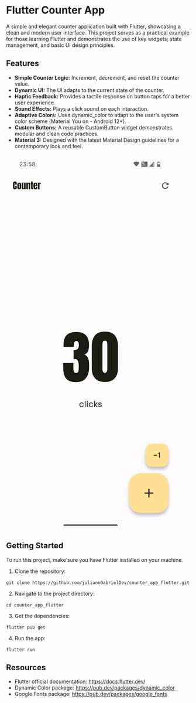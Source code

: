 # Flutter Counter App

A simple and elegant counter application built with Flutter, showcasing a clean and modern user interface. This project serves as a practical example for those learning Flutter and demonstrates the use of key widgets, state management, and basic UI design principles.

## Features

- **Simple Counter Logic:** Increment, decrement, and reset the counter value.
- **Dynamic UI:** The UI adapts to the current state of the counter.
- **Haptic Feedback:** Provides a tactile response on button taps for a better user experience.
- **Sound Effects:** Plays a click sound on each interaction.
- **Adaptive Colors:** Uses dynamic_color to adapt to the user's system color scheme (Material You on - Android 12+).
- **Custom Buttons:** A reusable CustomButton widget demonstrates modular and clean code practices.
- **Material 3:** Designed with the latest Material Design guidelines for a contemporary look and feel.

![Counter App](counter-app.webp)

## Getting Started

To run this project, make sure you have Flutter installed on your machine.

1. Clone the repository:

```shell
git clone https://github.com/juliannGabrielDev/counter_app_flutter.git
```

2. Navigate to the project directory:

```shell
cd counter_app_flutter
```

3. Get the dependencies:

```shell
flutter pub get
```

4. Run the app:

```shell
flutter run
```

## Resources

- Flutter official documentation: https://docs.flutter.dev/
- Dynamic Color package: https://pub.dev/packages/dynamic_color
- Google Fonts package: https://pub.dev/packages/google_fonts
